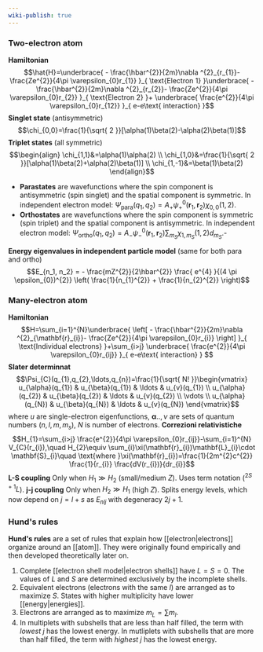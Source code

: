 ```yaml
---
wiki-publish: true
---
```

### Two-electron atom
**Hamiltonian**
$$\hat{H}=\underbrace{ - \frac{\hbar^{2}}{2m}\nabla ^{2}_{r_{1}}- \frac{Ze^{2}}{4\pi \varepsilon_{0}r_{1}} }_{ \text{Electron 1} }\underbrace{ - \frac{\hbar^{2}}{2m}\nabla ^{2}_{r_{2}}- \frac{Ze^{2}}{4\pi \varepsilon_{0}r_{2}} }_{ \text{Electron 2} }+ \underbrace{ \frac{e^{2}}{4\pi \varepsilon_{0}r_{12}} }_{ e-e\text{ interaction} }$$
**Singlet state** (antisymmetric)
$$\chi_{0,0}=\frac{1}{\sqrt{ 2 }}[\alpha(1)\beta(2)-\alpha(2)\beta(1)]$$
**Triplet states** (all symmetric)
$$\begin{align}
\chi_{1,1}&=\alpha(1)\alpha(2) \\
\chi_{1,0}&=\frac{1}{\sqrt{ 2 }}[\alpha(1)\beta(2)+\alpha(2)\beta(1)] \\
\chi_{1,-1}&=\beta(1)\beta(2)
\end{align}$$
- **Parastates** are wavefunctions where the spin component is antisymmetric (spin singlet) and the spatial component is symmetric. In independent electron model: $\Psi _\text{para}(q_{1},q_{2})=A_{+}\psi_{+}^{0}(\mathbf{r}_{1},\mathbf{r}_{2})\chi_{0,0}(1,2)$.
- **Orthostates** are wavefunctions where the spin component is symmetric (spin triplet) and the spatial component is antisymmetric. In independent electron model: $\Psi _\text{ortho}(q_{1},q_{2})=A_{-}\psi_{-}^{0}(\mathbf{r}_{1},\mathbf{r}_{2})\sum_{m_{S}}\chi_{1,m_{S}}(1,2)d_{m_{S}}$.-

**Energy eigenvalues in independent particle model** (same for both para and ortho)
$$E_{n_1, n_2} = - \frac{mZ^{2}}{2\hbar^{2}} \frac{ e^{4} }{(4 \pi \epsilon_{0})^{2}} \left( \frac{1}{n_{1}^{2}} + \frac{1}{n_{2}^{2}} \right)$$
### Many-electron atom
**Hamiltonian**
$$H=\sum_{i=1}^{N}\underbrace{ \left[  - \frac{\hbar^{2}}{2m}\nabla ^{2}_{\mathbf{r}_{i}}- \frac{Ze^{2}}{4\pi \varepsilon_{0}r_{i}} \right] }_{ \text{Individual electrons} }+\sum_{i>j} \underbrace{ \frac{e^{2}}{4\pi \varepsilon_{0}r_{ij}} }_{ e-e\text{ interaction} } $$
**Slater determinnat**
$$\Psi_{C}(q_{1},q_{2},\ldots,q_{n})=\frac{1}{\sqrt{ N! }}\begin{vmatrix}
u_{\alpha}(q_{1}) & u_{\beta}(q_{1}) & \ldots & u_{v}(q_{1}) \\
u_{\alpha}(q_{2}) & u_{\beta}(q_{2}) & \ldots & u_{v}(q_{2}) \\
\vdots \\
u_{\alpha}(q_{N}) & u_{\beta}(q_{N}) & \ldots & u_{v}(q_{N})
\end{vmatrix}$$
where $u$ are single-electron eigenfunctions, $\boldsymbol{\alpha}..,\nu$ are sets of quantum numbers $(n,l,m,m_{s})$, $N$ is number of electrons.
**Correzioni relativistiche**
$$H_{1}=\sum_{i>j} \frac{e^{2}}{4\pi \varepsilon_{0}r_{ij}}-\sum_{i=1}^{N} V_{C}(r_{i}),\quad H_{2}\equiv \sum_{i}\xi(\mathbf{r}_{i})\mathbf{L}_{i}\cdot \mathbf{S}_{i}\quad \text{where }\xi(\mathbf{r}_{i})=\frac{1}{2m^{2}c^{2}} \frac{1}{r_{i}} \frac{dV(r_{i})}{dr_{i}}$$
**L-S coupling**
Only when $H_{1}\gg H_{2}$ (small/medium $Z$). Uses term notation ($^{2S+1}L$).
**j-j coupling**
Only when $H_{2}\gg H_{1}$ (high $Z$). Splits energy levels, which now depend on $j=l+s$ as $E_{nlj}$ with degeneracy $2j+1$.
### Hund's rules
**Hund's rules** are a set of rules that explain how [[electron|electrons]] organize around an [[atom]]. They were originally found empirically and then developed theoretically later on.
1. Complete [[electron shell model|electron shells]] have $L=S=0$. The values of $L$ and $S$ are determined exclusively by the incomplete shells.
2. Equivalent electrons (electrons with the same $l$) are arranged as to maximize $S$. States with higher multiplicity have lower [[energy|energies]].
3. Electrons are arranged as to maximize $m_{L}=\sum m_{l}$.
4. In multiplets with subshells that are less than half filled, the term with *lowest* $j$ has the lowest energy. In mutliplets with subshells that are more than half filled, the term with *highest* $j$ has the lowest energy.